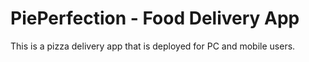 <h1>PiePerfection - Food Delivery App</h1>
<p>This is a pizza delivery app that is deployed for PC and mobile users.</p>
